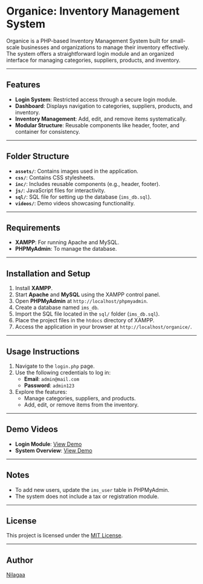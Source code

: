 # Organice: Inventory Management System

Organice is a PHP-based Inventory Management System built for small-scale businesses and organizations to manage their inventory effectively. The system offers a straightforward login module and an organized interface for managing categories, suppliers, products, and inventory.

---

## Features
- **Login System**: Restricted access through a secure login module.
- **Dashboard**: Displays navigation to categories, suppliers, products, and inventory.
- **Inventory Management**: Add, edit, and remove items systematically.
- **Modular Structure**: Reusable components like header, footer, and container for consistency.

---

## Folder Structure
- **`assets/`**: Contains images used in the application.
- **`css/`**: Contains CSS stylesheets.
- **`inc/`**: Includes reusable components (e.g., header, footer).
- **`js/`**: JavaScript files for interactivity.
- **`sql/`**: SQL file for setting up the database (`ims_db.sql`).
- **`videos/`**: Demo videos showcasing functionality.

---

## Requirements
- **XAMPP**: For running Apache and MySQL.
- **PHPMyAdmin**: To manage the database.

---

## Installation and Setup
1. Install **XAMPP**.
2. Start **Apache** and **MySQL** using the XAMPP control panel.
3. Open **PHPMyAdmin** at `http://localhost/phpmyadmin`.
4. Create a database named `ims_db`.
5. Import the SQL file located in the `sql/` folder (`ims_db.sql`).
6. Place the project files in the `htdocs` directory of XAMPP.
7. Access the application in your browser at `http://localhost/organice/`.

---

## Usage Instructions
1. Navigate to the `login.php` page.
2. Use the following credentials to log in:
   - **Email**: `admin@mail.com`
   - **Password**: `admin123`
3. Explore the features:
   - Manage categories, suppliers, and products.
   - Add, edit, or remove items from the inventory.

---

## Demo Videos
- **Login Module**: [View Demo](videos/log-in_module.mp4)
- **System Overview**: [View Demo](videos/admin_module.mp4)

---

## Notes
- To add new users, update the `ims_user` table in PHPMyAdmin.
- The system does not include a tax or registration module.

---

## License
This project is licensed under the [MIT License](LICENSE).

---

## Author
[Nilagaa](https://github.com/nilagaa)
